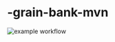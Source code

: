 # -grain-bank-mvn
![example workflow](https://github.com/Marianna3011/grain-bank-mvn/actions/workflows/ci.yml/badge.svg)

